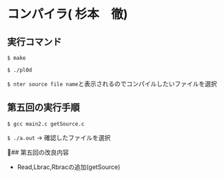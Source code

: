 # コンパイラ( 杉本　徹)

## 実行コマンド

`$ make`

`$ ./pl0d`

`$ nter source file name`と表示されるのでコンパイルしたいファイルを選択

## 第五回の実行手順

`$ gcc main2.c getSource.c`

`$ ./a.out` -> 確認したファイルを選択

## 第五回の改良内容

- Read,Lbrac,Rbracの追加(getSource)
